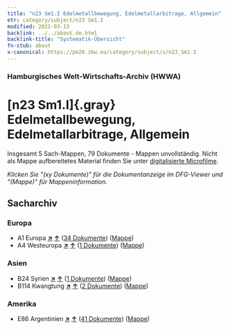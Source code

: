 ```yaml
---
title: "n23 Sm1.I Edelmetallbewegung, Edelmetallarbitrage, Allgemein"
etr: category/subject/n23 Sm1.I
modified: 2021-03-13
backlink: ../../about.de.html
backlink-title: "Systematik-Übersicht"
fn-stub: about
x-canonical: https://pm20.zbw.eu/category/subject/s/n23_Sm1.I
---
```


### Hamburgisches Welt-Wirtschafts-Archiv (HWWA)
# [n23 Sm1.I]{.gray}&#8201; Edelmetallbewegung, Edelmetallarbitrage, Allgemein&#160; 




Insgesamt 5 Sach-Mappen, 79 Dokumente - Mappen unvollständig.
Nicht als Mappe aufbereitetes Material finden Sie unter [digitalisierte Microfilme](/film/h1_sh.de.html).

_Klicken Sie "(xy Dokumente)" für die Dokumentanzeige im DFG-Viewer und "(Mappe)" für Mappeninformation._

## Sacharchiv




### Europa

- A1 Europa [**&nearr;**](../../../geo/i/140892/about.de.html "Europa (alle Mappen)") [**&uarr;**](../../../geo/about.de.html#A1 "Ländersystematik") (<a href="https://pm20.zbw.eu/dfgview/sh/140892,145306" title="über: Europa : Edelmetallbewegung, Edelmetallarbitrage, Allgemein" target="_blank">34 Dokumente</a>) ([Mappe](../../../../folder/sh/1408xx/140892/1453xx/145306/about.de.html))
- A4 Westeuropa [**&nearr;**](../../../geo/i/140897/about.de.html "Westeuropa (alle Mappen)") [**&uarr;**](../../../geo/about.de.html#A4 "Ländersystematik") (<a href="https://pm20.zbw.eu/dfgview/sh/140897,145306" title="über: Westeuropa : Edelmetallbewegung, Edelmetallarbitrage, Allgemein" target="_blank">1 Dokumente</a>) ([Mappe](../../../../folder/sh/1408xx/140897/1453xx/145306/about.de.html))

### Asien

- B24 Syrien [**&nearr;**](../../../geo/i/141114/about.de.html "Syrien (alle Mappen)") [**&uarr;**](../../../geo/about.de.html#B24 "Ländersystematik") (<a href="https://pm20.zbw.eu/dfgview/sh/141114,145306" title="über: Syrien : Edelmetallbewegung, Edelmetallarbitrage, Allgemein" target="_blank">1 Dokumente</a>) ([Mappe](../../../../folder/sh/1411xx/141114/1453xx/145306/about.de.html))
- B114 Kwangtung [**&nearr;**](../../../geo/i/141275/about.de.html "Kwangtung (alle Mappen)") [**&uarr;**](../../../geo/about.de.html#B114 "Ländersystematik") (<a href="https://pm20.zbw.eu/dfgview/sh/141275,145306" title="über: Kwangtung : Edelmetallbewegung, Edelmetallarbitrage, Allgemein" target="_blank">2 Dokumente</a>) ([Mappe](../../../../folder/sh/1412xx/141275/1453xx/145306/about.de.html))

### Amerika

- E86 Argentinien [**&nearr;**](../../../geo/i/141692/about.de.html "Argentinien (alle Mappen)") [**&uarr;**](../../../geo/about.de.html#E86 "Ländersystematik") (<a href="https://pm20.zbw.eu/dfgview/sh/141692,145306" title="über: Argentinien : Edelmetallbewegung, Edelmetallarbitrage, Allgemein" target="_blank">41 Dokumente</a>) ([Mappe](../../../../folder/sh/1416xx/141692/1453xx/145306/about.de.html))


